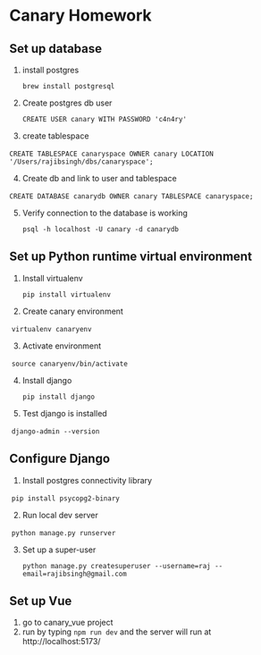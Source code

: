 # Canary Homework



## Set up database

1. install postgres

   `brew install postgresql`

2. Create postgres db user

   `CREATE USER canary WITH PASSWORD 'c4n4ry'`

3. create tablespace

​	`CREATE TABLESPACE canaryspace OWNER canary LOCATION '/Users/rajibsingh/dbs/canaryspace';`

4. Create db and link to user and tablespace

​	`CREATE DATABASE canarydb OWNER canary TABLESPACE canaryspace;`

5. Verify connection to the database is working

   `psql -h localhost -U canary -d canarydb`



## Set up Python runtime virtual environment

1. Install virtualenv

   `pip install virtualenv`

2. Create canary environment

​	`virtualenv canaryenv`

3. Activate environment

​	`source canaryenv/bin/activate`

4. Install django

   `pip install django`

5. Test django is installed

​	`django-admin --version`



## Configure Django

1. Install postgres connectivity library

​	`pip install psycopg2-binary`

2. Run local dev server

​	`python manage.py runserver`

3. Set up a super-user

   `python manage.py createsuperuser --username=raj --email=rajibsingh@gmail.com`



## Set up Vue

1. go to canary_vue project
2. run by typing `npm run dev` and the server will run at http://localhost:5173/







